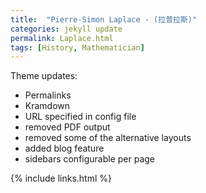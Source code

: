 ```yaml
---
title:  "Pierre-Simon Laplace - (拉普拉斯)"
categories: jekyll update
permalink: Laplace.html
tags: [History, Mathematician]
---
```



Theme updates:

- Permalinks
- Kramdown
- URL specified in config file
- removed PDF output
- removed some of the alternative layouts
- added blog feature
- sidebars configurable per page

{% include links.html %}
